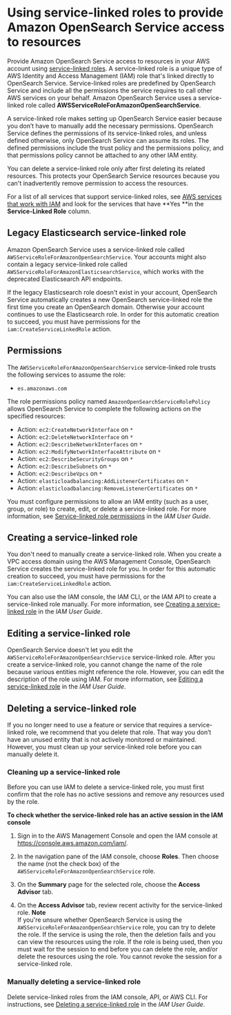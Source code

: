 # Using service\-linked roles to provide Amazon OpenSearch Service access to resources<a name="slr"></a>

Provide Amazon OpenSearch Service access to resources in your AWS account using [service\-linked roles](https://docs.aws.amazon.com/IAM/latest/UserGuide/id_roles_terms-and-concepts.html#iam-term-service-linked-role)\. A service\-linked role is a unique type of AWS Identity and Access Management \(IAM\) role that's linked directly to OpenSearch Service\. Service\-linked roles are predefined by OpenSearch Service and include all the permissions the service requires to call other AWS services on your behalf\. Amazon OpenSearch Service uses a service\-linked role called **AWSServiceRoleForAmazonOpenSearchService**\. 

A service\-linked role makes setting up OpenSearch Service easier because you don’t have to manually add the necessary permissions\. OpenSearch Service defines the permissions of its service\-linked roles, and unless defined otherwise, only OpenSearch Service can assume its roles\. The defined permissions include the trust policy and the permissions policy, and that permissions policy cannot be attached to any other IAM entity\.

You can delete a service\-linked role only after first deleting its related resources\. This protects your OpenSearch Service resources because you can't inadvertently remove permission to access the resources\.

For a list of all services that support service\-linked roles, see [AWS services that work with IAM](https://docs.aws.amazon.com/IAM/latest/UserGuide/reference_aws-services-that-work-with-iam.html) and look for the services that have **Yes **in the **Service\-Linked Role** column\.

## Legacy Elasticsearch service\-linked role<a name="slr-replacement"></a>

Amazon OpenSearch Service uses a service\-linked role called `AWSServiceRoleForAmazonOpenSearchService`\. Your accounts might also contain a legacy service\-linked role called `AWSServiceRoleForAmazonElasticsearchService`, which works with the deprecated Elasticsearch API endpoints\. 

If the legacy Elasticsearch role doesn't exist in your account, OpenSearch Service automatically creates a new OpenSearch service\-linked role the first time you create an OpenSearch domain\. Otherwise your account continues to use the Elasticsearch role\. In order for this automatic creation to succeed, you must have permissions for the `iam:CreateServiceLinkedRole` action\.

## Permissions<a name="slr-permissions"></a>

The `AWSServiceRoleForAmazonOpenSearchService` service\-linked role trusts the following services to assume the role:
+ `es.amazonaws.com`

The role permissions policy named `AmazonOpenSearchServiceRolePolicy` allows OpenSearch Service to complete the following actions on the specified resources:
+ Action: `ec2:CreateNetworkInterface` on `*`
+ Action: `ec2:DeleteNetworkInterface` on `*`
+ Action: `ec2:DescribeNetworkInterfaces` on `*`
+ Action: `ec2:ModifyNetworkInterfaceAttribute` on `*`
+ Action: `ec2:DescribeSecurityGroups` on `*`
+ Action: `ec2:DescribeSubnets` on `*`
+ Action: `ec2:DescribeVpcs` on `*`
+ Action: `elasticloadbalancing:AddListenerCertificates` on `*`
+ Action: `elasticloadbalancing:RemoveListenerCertificates` on `*`

You must configure permissions to allow an IAM entity \(such as a user, group, or role\) to create, edit, or delete a service\-linked role\. For more information, see [Service\-linked role permissions](https://docs.aws.amazon.com/IAM/latest/UserGuide/using-service-linked-roles.html#service-linked-role-permissions) in the *IAM User Guide*\.

## Creating a service\-linked role<a name="create-slr"></a>

You don't need to manually create a service\-linked role\. When you create a VPC access domain using the AWS Management Console, OpenSearch Service creates the service\-linked role for you\. In order for this automatic creation to succeed, you must have permissions for the `iam:CreateServiceLinkedRole` action\.

You can also use the IAM console, the IAM CLI, or the IAM API to create a service\-linked role manually\. For more information, see [Creating a service\-linked role](https://docs.aws.amazon.com/IAM/latest/UserGuide/using-service-linked-roles.html#create-service-linked-role) in the *IAM User Guide*\.

## Editing a service\-linked role<a name="edit-slr"></a>

OpenSearch Service doesn't let you edit the `AWSServiceRoleForAmazonOpenSearchService` service\-linked role\. After you create a service\-linked role, you cannot change the name of the role because various entities might reference the role\. However, you can edit the description of the role using IAM\. For more information, see [Editing a service\-linked role](https://docs.aws.amazon.com/IAM/latest/UserGuide/using-service-linked-roles.html#edit-service-linked-role) in the *IAM User Guide*\.

## Deleting a service\-linked role<a name="delete-slr"></a>

If you no longer need to use a feature or service that requires a service\-linked role, we recommend that you delete that role\. That way you don’t have an unused entity that is not actively monitored or maintained\. However, you must clean up your service\-linked role before you can manually delete it\.

### Cleaning up a service\-linked role<a name="slr-review-before-delete"></a>

Before you can use IAM to delete a service\-linked role, you must first confirm that the role has no active sessions and remove any resources used by the role\.

**To check whether the service\-linked role has an active session in the IAM console**

1. Sign in to the AWS Management Console and open the IAM console at [https://console\.aws\.amazon\.com/iam/](https://console.aws.amazon.com/iam/)\.

1. In the navigation pane of the IAM console, choose **Roles**\. Then choose the name \(not the check box\) of the `AWSServiceRoleForAmazonOpenSearchService` role\.

1. On the **Summary** page for the selected role, choose the **Access Advisor** tab\.

1. On the **Access Advisor** tab, review recent activity for the service\-linked role\.
**Note**  
If you're unsure whether OpenSearch Service is using the `AWSServiceRoleForAmazonOpenSearchService` role, you can try to delete the role\. If the service is using the role, then the deletion fails and you can view the resources using the role\. If the role is being used, then you must wait for the session to end before you can delete the role, and/or delete the resources using the role\. You cannot revoke the session for a service\-linked role\. 

### Manually deleting a service\-linked role<a name="slr-manual-delete"></a>

Delete service\-linked roles from the IAM console, API, or AWS CLI\. For instructions, see [Deleting a service\-linked role](https://docs.aws.amazon.com/IAM/latest/UserGuide/using-service-linked-roles.html#delete-service-linked-role) in the *IAM User Guide*\.